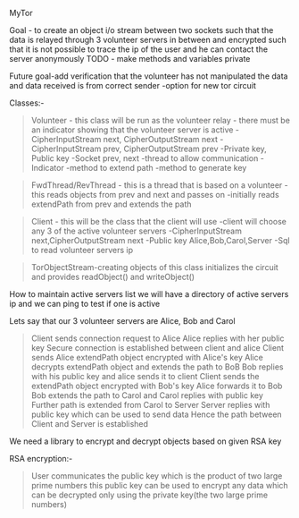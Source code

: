 MyTor

Goal - to create an object i/o stream between two sockets such that the data is relayed through 3 volunteer servers in between and encrypted such that it is not possible to trace the ip of the user and he can contact the server anonymously
TODO - make methods and variables private


Future goal-add verification that the volunteer has not manipulated the data and data received is from correct sender
-option for new tor circuit

Classes:-
>Volunteer - this class will be run as the volunteer relay
	- there must be an indicator showing that the volunteer server is active
-CipherInputStream next, CipherOutputStream next
-CipherInputStream prev, CipherOutputStream prev
-Private key, Public key
-Socket prev, next
-thread to allow communication
-Indicator
-method to extend path
-method to generate key

>FwdThread/RevThread - this is a thread that is based on a volunteer
			-this reads objects from prev and next and passes on 
			-initially reads extendPath from prev and extends the path

>Client - this will be the class that the client will use
 		-client will choose any 3 of the active volunteer servers
-CipherInputStream next,CipherOutputStream next
-Public key Alice,Bob,Carol,Server
-Sql to read volunteer servers ip

>TorObjectStream-creating objects of this class initializes the circuit and provides readObject() and writeObject()

How to maintain active servers list
we will have a directory of active servers ip
and we can ping to test if one is active

Lets say that our 3 volunteer servers are Alice, Bob and Carol

>Client sends connection request to Alice
>Alice replies with her public key
>Secure connection is established between client and alice
>Client sends Alice extendPath object encrypted with Alice's key
>Alice decrypts extendPath object and extends the path to BoB
>Bob replies with his public key and alice sends it to client
>Client sends the extendPath object encrypted with Bob's key
>Alice forwards it to Bob
>Bob extends the path to Carol and Carol replies with public key
>Further path is extended from Carol to Server
>Server replies with public key which can be used to send data
>Hence the path between Client and Server is established

We need a library to encrypt and decrypt objects based on given RSA key

RSA encryption:-
>User communicates the public key which is the product of two large prime numbers
>this public key can be used to encrypt any data which can be decrypted only using the private key(the two large prime numbers)